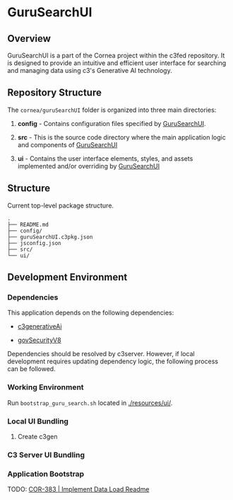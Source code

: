 # GuruSearchUI

## Overview

GuruSearchUI is a part of the Cornea project within the c3fed repository. It is designed to provide an intuitive and efficient user interface for searching and managing data using c3's Generative AI technology.


## Repository Structure

The `cornea/guruSearchUI` folder is organized into three main directories:

1. **config** - Contains configuration files specified by [GuruSearchUI](https://github.com/c3-e/c3fed/tree/cornea/develop/cornea/guruSearchUI/config).

2. **src** - This is the source code directory where the main application logic and components of [GuruSearchUI](https://github.com/c3-e/c3fed/tree/cornea/develop/cornea/guruSearchUI/src)

3. **ui** - Contains the user interface elements, styles, and assets implemented and/or overriding by [GuruSearchUI](https://github.com/c3-e/c3fed/tree/cornea/develop/cornea/guruSearchUI/ui)

## Structure

Current top-level package structure. 

```
.
├── README.md
├── config/
├── guruSearchUI.c3pkg.json
├── jsconfig.json
├── src/
└── ui/

```

## Development Environment 

### Dependencies

This application depends on the following dependencies: 

- [c3generativeAi](https://github.com/c3-e/c3generativeAi)

- [govSecurityV8](https://github.com/c3-e/c3fed/pull/2033)

Dependencies should be resolved by c3server. However, if local development requires updating dependency logic, the following
process can be followed.

### Working Environment

Run `bootstrap_guru_search.sh` located in [./resources/ui/](./resources/ui/bootstrap_guru_search.sh).

### Local UI Bundling

1. Create c3gen

### C3 Server UI Bundling

### Application Bootstrap

TODO: [COR-383 | Implement Data Load Readme](https://c3energy.atlassian.net/browse/COR-383)
